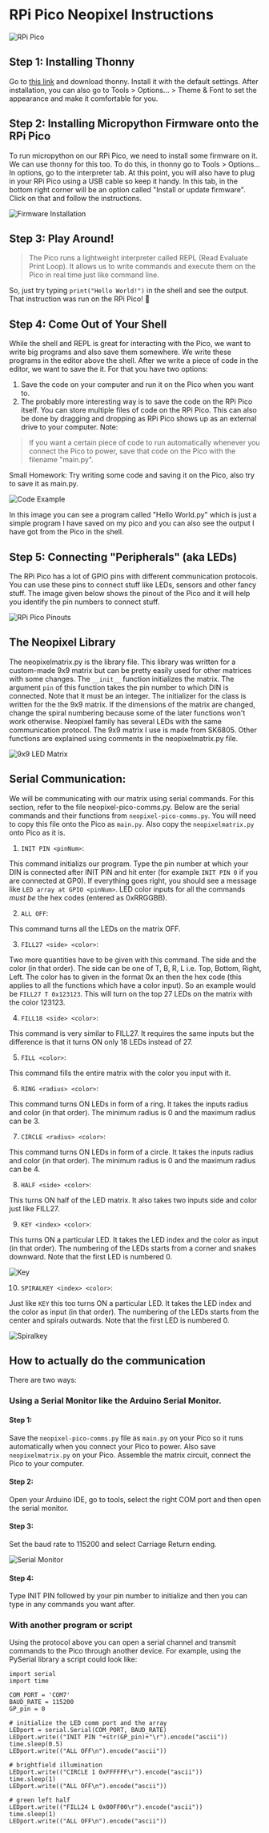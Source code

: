 # RPi Pico Neopixel Instructions
![RPi Pico](https://pbs.twimg.com/media/EvsYoiOVIAQ0hfh?format=jpg&name=large)

## Step 1: Installing Thonny
Go to [this link](https://thonny.org/) and download thonny. Install it with the default settings. After installation, you can also go to Tools > Options... > Theme & Font to set the appearance and make it comfortable for you.

## Step 2: Installing Micropython Firmware onto the RPi Pico
To run micropython on our RPi Pico, we need to install some firmware on it. We can use thonny for this too. To do this, in thonny go to Tools > Options... In options, go to the interpreter tab. At this point, you will also have to plug in your RPi Pico using a USB cable so keep it handy. In this tab, in the bottom right corner will be an option called "Install or update firmware". Click on that and follow the instructions. 

![Firmware Installation](https://github.com/isildur7/neopixel-matrix-on-RPi-Pico/blob/main/Screenshot%202021-07-11%20225353.jpg?raw=true)

## Step 3: Play Around!
> The Pico runs a lightweight interpreter called REPL (Read Evaluate Print Loop). It allows us to write commands and execute them on the Pico in real time just like command line.

So, just try typing ```print("Hello World!")``` in the shell and see the output. That instruction was run on the RPi Pico! :partying_face:

## Step 4: Come Out of Your Shell
While the shell and REPL is great for interacting with the Pico, we want to write big programs and also save them somewhere. We write these programs in the editor above the shell. After we write a piece of code in the editor, we want to save the it. For that you have two options:
1. Save the code on your computer and run it on the Pico when you want to. 
2. The probably more interesting way is to save the code on the RPi Pico itself. You can store multiple files of code on the RPi Pico. This can also be done by dragging and dropping as RPi Pico shows up as an external drive to your computer.
Note:
> If you want a certain piece of code to run automatically whenever you connect the Pico to power, save that code on the Pico with the filename "main.py".

Small Homework: Try writing some code and saving it on the Pico, also try to save it as main.py.

![Code Example](https://github.com/isildur7/neopixel-matrix-on-RPi-Pico/blob/main/Screenshot%202021-07-11%20225544.jpg?raw=true)

In this image you can see a program called "Hello World.py" which is just a simple program I have saved on my pico and you can also see the output I have got from the Pico in the shell.

## Step 5: Connecting "Peripherals" (aka LEDs)
The RPi Pico has a lot of GPIO pins with different communication protocols. You can use these pins to connect stuff like LEDs, sensors and other fancy stuff. The image given below shows the pinout of the Pico and it will help you identify the pin numbers to connect stuff.

![RPi Pico Pinouts](https://cdn-shop.adafruit.com/1200x900/4883-06.png)

## The Neopixel Library
The neopixelmatrix.py is the library file. This library was written for a custom-made 9x9 matrix but can be pretty easily used for other matrices with some changes. The ```__init__``` function initializes the matrix. The argument ```pin``` of this function takes the pin number to which DIN is connected. Note that it must be an integer. The initializer for the class is written for the the 9x9 matrix. If the dimensions of the matrix are changed, change the spiral numbering because some of the later functions won't work otherwise. Neopixel family has several LEDs with the same communication protocol. The 9x9 matrix I use is made from SK6805. Other functions are explained using comments in the neopixelmatrix.py file.

![9x9 LED Matrix](https://github.com/isildur7/neopixel-matrix-on-RPi-Pico/blob/main/20210712062249_IMG_2791.JPG?raw=true)

## Serial Communication:
We will be communicating with our matrix using serial commands. For this section, refer to the file neopixel-pico-comms.py. Below are the serial commands and their functions from ```neopixel-pico-comms.py```. You will need to copy this file onto the Pico as ```main.py```. Also copy the ```neopixelmatrix.py``` onto Pico as it is.


1. ```INIT PIN <pinNum>```:

This command initializs our program. Type the pin number at which your DIN is connected after INIT PIN and hit enter (for example ```INIT PIN 0``` if you are connected at GP0). If everything goes right, you should see a message like ```LED array at GPIO <pinNum>```. LED color inputs for all the commands *must be* the hex codes (entered as 0xRRGGBB).

2. ```ALL OFF```:

This command turns all the LEDs on the matrix OFF.

3. ```FILL27 <side> <color>```:

Two more quantities have to be given with this command. The side and the color (in that order). The side can be one of T, B, R, L i.e. Top, Bottom, Right, Left. The color has to given in the format 0x an then the hex code (this applies to all the functions which have a color input). So an example would be ```FILL27 T 0x123123```. This will turn on the top 27 LEDs on the matrix with the color 123123.

4. ```FILL18 <side> <color>```:

This command is very similar to FILL27. It requires the same inputs but the difference is that it turns ON only 18 LEDs instead of 27.

5. ```FILL <color>```:

This command fills the entire matrix with the color you input with it.

6. ```RING <radius> <color>```:

This command turns ON LEDs in form of a ring. It takes the inputs radius and color (in that order). The minimum radius is 0 and the maximum radius can be 3.

7. ```CIRCLE <radius> <color>```:

This command turns ON LEDs in form of a circle. It takes the inputs radius and color (in that order). The minimum radius is 0 and the maximum radius can be 4.

8. ```HALF <side> <color>```:

This turns ON half of the LED matrix. It also takes two inputs side and color just like FILL27.

9. ```KEY <index> <color>```:

This turns ON a particular LED. It takes the LED index and the color as input (in that order). The numbering of the LEDs starts from a corner and snakes downward. Note that the first LED is numbered 0.

![Key](https://github.com/isildur7/neopixel-matrix-on-RPi-Pico/blob/main/Inked20210712062249_IMG_2791_LI.jpg?raw=true)

10. ```SPIRALKEY <index> <color>```:

Just like ```KEY``` this too turns ON a particular LED. It takes the LED index and the color as input (in that order). The numbering of the LEDs starts from the center and spirals outwards. Note that the first LED is numbered 0.

![Spiralkey](https://github.com/isildur7/neopixel-matrix-on-RPi-Pico/blob/main/Inked20210712062249_IMG_2791_LI2.jpg?raw=true)

## How to actually do the communication
There are two ways: 
### Using a Serial Monitor like the Arduino Serial Monitor.
#### Step 1:
Save the ```neopixel-pico-comms.py``` file as ```main.py``` on your Pico so it runs automatically when you connect your Pico to power. Also save ```neopixelmatrix.py``` on your Pico. Assemble the matrix circuit, connect the Pico to your computer.
#### Step 2: 
Open your Arduino IDE, go to tools, select the right COM port and then open the serial monitor.
#### Step 3:
Set the baud rate to 115200 and select Carriage Return ending.

![Serial Monitor](https://github.com/isildur7/neopixel-matrix-on-RPi-Pico/blob/main/Screenshot%202021-07-12%20171104.jpg?raw=true)
#### Step 4: 
Type INIT PIN followed by your pin number to initialize and then you can type in any commands you want after.

### With another program or script
Using the protocol above you can open a serial channel and transmit commands to the Pico through another device. For example, using the PySerial library a script could look like:
```
import serial
import time

COM_PORT = 'COM7'
BAUD_RATE = 115200
GP_pin = 0

# initialize the LED comm port and the array
LEDport = serial.Serial(COM_PORT, BAUD_RATE)
LEDport.write(("INIT PIN "+str(GP_pin)+"\r").encode("ascii"))
time.sleep(0.5)
LEDport.write(("ALL OFF\n").encode("ascii"))

# brightfield illumination
LEDport.write(("CIRCLE 1 0xFFFFFF\r").encode("ascii"))
time.sleep(1)
LEDport.write(("ALL OFF\n").encode("ascii"))

# green left half  
LEDport.write(("FILL24 L 0x00FF00\r").encode("ascii"))
time.sleep(1)
LEDport.write(("ALL OFF\n").encode("ascii"))
```
